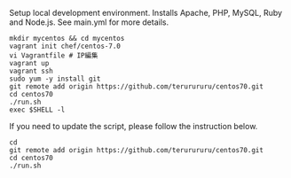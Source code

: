 Setup local development environment.  Installs Apache, PHP, MySQL, Ruby and Node.js.  See main.yml for more details.

```
mkdir mycentos && cd mycentos
vagrant init chef/centos-7.0
vi Vagrantfile # IP編集
vagrant up
vagrant ssh
sudo yum -y install git
git remote add origin https://github.com/terurururu/centos70.git
cd centos70
./run.sh
exec $SHELL -l
```

If you need to update the script, please follow the instruction below.

```
cd
git remote add origin https://github.com/terurururu/centos70.git
cd centos70
./run.sh
```


